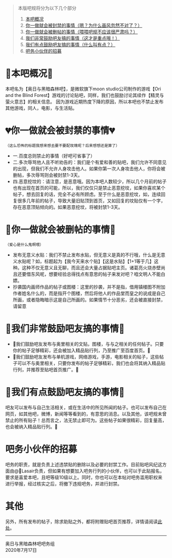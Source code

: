 > 本版吧规将分为以下几个部分  
>  
> 1. [本吧概况](#本吧概况)  
> 2. [你一做就会被封禁的事情（嗯？为什么画风忽然不对了？）](#你一做就会被封禁的事情)  
> 3. [你一做就会被删帖的事情（喂喂吧规不应该很严肃吗？）](#你一做就会被删帖的事情)  
> 4. [我们非常鼓励吧友搞的事情（这才是重点哦！）](#我们非常鼓励吧友搞的事情)  
> 5. [我们有点鼓励吧友搞的事情（什么叫有点？）](#我们有点鼓励吧友搞的事情)  
> 6. [吧务小伙伴的招募](#吧务小伙伴的招募)  

# 🌹本吧概况🌹  
本吧名为【奥日与黑暗森林吧】，是微软旗下moon studio公司制作的游戏【Ori and the Blind Forest】游戏的讨论贴吧，同样，我们也鼓励讨论其续作【精灵与萤火意志】的相关信息。 因为游戏近期热度下降的原因，所以本吧也不禁止发布其他游戏，同人，电影，与生活贴。  

# 💔你一做就会被封禁的事情💔  
    （这么恐怖的标题我想来想去要不要配玫瑰呢？后来想想还是算了）  

+ 一.百度总则禁止的事情（好吧可省事了）  
+ 二.多次辱骂他人且不听劝告的：我们是个有爱和善的贴吧，我们允许不同意见的出现，但我们不允许人身攻击他人。如果你第一次人身攻击他人，你将会被删帖，多次辱骂则会被封禁1-3天。  
+ 四.恶意挖坟的：请注意，是恶意哦。因为本吧人数较少，所以几个月前的帖子也有出现在首页的可能，所以，我们仅仅只是禁止恶意挖坟，如果你喜欢某个帖子，想去回复的话，完全不必有所顾虑。至于什么是恶意挖坟，如，连续回复很多几年前的帖子，导致大量旧贴顶到首页，又如回复的坟贴仅有一个字，存在恶意顶贴倾向的。如果恶意挖坟，将被封禁1-3天。  

# 💖你一做就会被删帖的事情💖  
    （爱心是什么鬼啊喂）  
+ 发布无意义水贴：我们不禁止发布水贴，但无意义是真的不行哦，什么是无意义水贴呢？如，标题起为【我今天来水个贴】【这是水贴】【1+1等于几】这种。这种不仅无意义且无聊，而且还会大量占据贴吧主页。诸葛亮火烧赤壁尚且还要借东风呢，想要经验总得找点有意思的帖子来发对吧？咱文明人不能白嫖。  
+ 抄袭国内画师作品的帖子或图楼：这里的抄袭，并不是指，借用镇楼图不附加作者姓名什么的，而是指开个图楼，然后将他人的作品堂而皇之的说成是自己所画，或者隐晦暗示这是自己所画的。如果情节十分恶劣，还会被直接封禁，请留意  

# 🌹我们非常鼓励吧友搞的事情🌹  
+ 🎁我们鼓励吧友发布与奥里相关的文贴，图楼，与与之相关的任何帖子。只要你的帖子足够精彩，还会被加入精品贴行列，乃至推广至百度首页。🎁  
+ 🎁我们鼓励吧友发布与单机游戏，网络游戏，手游，电影相关的帖子，这些帖子可以不与奥里相关，只要你发布的帖子足够精彩，我们也会将其纳入精品贴行列，并推荐至贴吧首页推广。🎁  

# 🌹我们有点鼓励吧友搞的事情🌹  
吧友可以发布与自己生活相关，或在生活中的所见所闻的帖子。也可以发布自己在网页，如其他吧，微博，新闻等等看到的，有意思的消息。以及其他，该吧规未曾禁止的所有贴子！总而言之，法无禁止即可为。这些帖子如果很精彩，回复量高，也会被纳入精品贴行列。🎁  

# 吧务小伙伴的招募  
吧务的职责，就是负责上述违禁贴的删除以及必要的封禁工作。目前贴吧风纪这方面由@🌈Lasair负责，但如果有想要加入吧务行列的小伙伴，也可以于此贴报名，要求是喜爱本吧，且吧等级10级以上。同时，你也可以在本帖对吧务滥用职权来进行举报，经过核实之后，将撤下违规吧务，并进行封禁。  

# 其他  
另外，所有发布的帖子，除求助贴之外，都将附赠贴吧首页推荐，详情请阅读[此处](https://tieba.baidu.com/p/6806918728)。  
------------ -----------  
奥日与黑暗森林吧吧务组  
2020年7月17日  